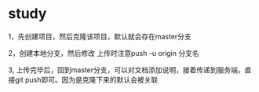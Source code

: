 # study
1，先创建项目，然后克隆该项目，默认就会存在master分支

2，创建本地分支，然后修改 上传时注意push -u origin 分支名

3, 上传完毕后，回到master分支，可以对文档添加说明，接着传递到服务端，直接git push即可。因为是克隆下来的默认会被关联
